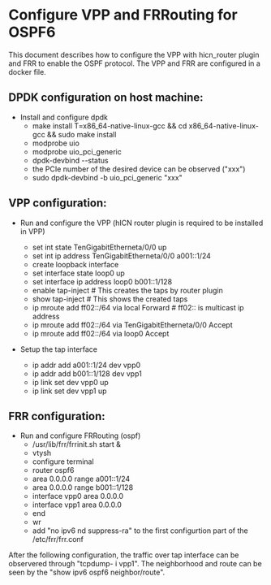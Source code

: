 # Configure VPP and FRRouting for OSPF6
This document describes how to configure the VPP with hicn_router plugin and FRR to enable the OSPF protocol. The VPP and FRR
are configured in a docker file.

## DPDK configuration on host machine:

- Install and configure dpdk
    - make install T=x86_64-native-linux-gcc && cd x86_64-native-linux-gcc && sudo make install
    - modprobe uio
    - modprobe uio_pci_generic
    - dpdk-devbind --status
    - the PCIe number of the desired device can be observed ("xxx")
    - sudo dpdk-devbind -b uio_pci_generic "xxx"
## VPP configuration:

- Run and configure the VPP (hICN router plugin is required to be installed in VPP)
    - set int state TenGigabitEtherneta/0/0 up
    - set int ip address TenGigabitEtherneta/0/0 a001::1/24
    - create loopback interface
    - set interface state loop0 up
    - set interface ip address loop0 b001::1/128
    - enable tap-inject  # This creates the taps by router plugin
    - show tap-inject # This shows the created taps
    - ip mroute add ff02::/64 via local Forward  # ff02:: is multicast ip address
    - ip mroute add ff02::/64 via TenGigabitEtherneta/0/0 Accept
    - ip mroute add ff02::/64 via loop0 Accept

- Setup the tap interface
    - ip addr add a001::1/24 dev vpp0
    - ip addr add b001::1/128 dev vpp1
    - ip link set dev vpp0 up
    - ip link set dev vpp1 up

## FRR configuration:

- Run and configure FRRouting (ospf)
    - /usr/lib/frr/frrinit.sh start &
    - vtysh
    - configure terminal
    - router ospf6
    - area 0.0.0.0 range a001::1/24
    - area 0.0.0.0 range b001::1/128
    - interface vpp0 area 0.0.0.0
    - interface vpp1 area 0.0.0.0
    - end
    - wr
    - add  "no ipv6 nd suppress-ra" to the first configurtion part of the /etc/frr/frr.conf 
       
After the following configuration, the traffic over tap interface can be observered through "tcpdump- i vpp1". 
The neighborhood and route can be seen by the "show ipv6 ospf6 neighbor/route".
